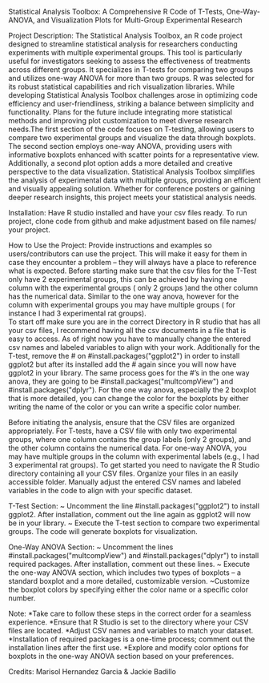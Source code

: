 Statistical Analysis Toolbox: A Comprehensive R Code of T-Tests, One-Way-ANOVA, and Visualization Plots for Multi-Group Experimental Research

Project Description:
The Statistical Analysis Toolbox, an R code project designed to streamline statistical analysis for researchers conducting experiments with multiple experimental groups. This tool is particularly useful for investigators seeking to assess the effectiveness of treatments across different groups. It specializes in T-tests for comparing two groups and utilizes one-way ANOVA for more than two groups. R was selected for its robust statistical capabilities and rich visualization libraries. While developing Statistical Analysis Toolbox challenges arose in optimizing code efficiency and user-friendliness, striking a balance between simplicity and functionality. Plans for the future include integrating more statistical methods and improving plot customization to meet diverse research needs.The first section of the code focuses on T-testing, allowing users to compare two experimental groups and visualize the data through boxplots. The second section employs one-way ANOVA, providing users with informative boxplots enhanced with scatter points for a representative view. Additionally, a second plot option adds a more detailed and creative perspective to the data visualization. Statistical Analysis Toolbox simplifies the analysis of experimental data with multiple groups, providing an efficient and visually appealing solution. Whether for conference posters or gaining deeper research insights, this project meets your statistical analysis needs.


Installation: 
Have R studio installed and have your csv files ready. To run project, clone code from github and make adjustment based on file names/ your project. 


How to Use the Project:
Provide instructions and examples so users/contributors can use the project. This will make it easy for them in case they encounter a problem – they will always have a place to reference what is expected.
Before starting make sure that the csv files for the T-Test only have 2 experimental groups, this can be achieved by having one column with the experimental groups ( only 2 groups )and the other column has the numerical data. Similar to the one way anova, however for the column with experimental groups you may have multiple groups ( for instance I had 3 experimental rat groups).  
To start off make sure you are in the correct Directory in R studio that has all your csv files, I recommend having all the csv documents in a file that is easy to access. As of right now you have to manually change the entered csv names and labeled variables to align with your work. Additionally for the T-test,  remove the # on #install.packages("ggplot2") in order to install ggplot2 but after its installed add the # again since you will now have ggplot2 in your library. The same process goes for the #’s in the one way anova, they are going to be #install.packages("multcompView") and #install.packages("dplyr"). For the one way anova, especially the 2 boxplot that is more detailed, you can change the color for the boxplots by either writing the name of the color or you can write a specific color number. 


Before initiating the analysis, ensure that the CSV files are organized appropriately. For T-tests, have a CSV file with only two experimental groups, where one column contains the group labels (only 2 groups), and the other column contains the numerical data. For one-way ANOVA, you may have multiple groups in the column with experimental labels (e.g., I had 3 experimental rat groups). To get started you need to navigate the R Studio directory containing all your CSV files. Organize your files in an easily accessible folder. Manually adjust the entered CSV names and labeled variables in the code to align with your specific dataset.

T-Test Section:
~ Uncomment the line #install.packages("ggplot2") to install ggplot2. After installation, comment out the line again as ggplot2 will now be in your library.
~ Execute the T-test section to compare two experimental groups. The code will generate boxplots for visualization.

One-Way ANOVA Section:
~ Uncomment the lines #install.packages("multcompView") and #install.packages("dplyr") to install required packages. After installation, comment out these lines.
~ Execute the one-way ANOVA section, which includes two types of boxplots – a standard boxplot and a more detailed, customizable version.
~Customize the boxplot colors by specifying either the color name or a specific color number.

Note:
*Take care to follow these steps in the correct order for a seamless experience.
*Ensure that R Studio is set to the directory where your CSV files are located.
*Adjust CSV names and variables to match your dataset.
*Installation of required packages is a one-time process; comment out the installation lines after the first use.
*Explore and modify color options for boxplots in the one-way ANOVA section based on your preferences.


Credits:
Marisol Hernandez Garcia & Jackie Badillo 


